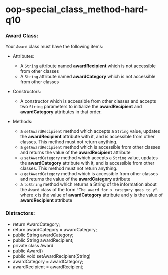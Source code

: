 # oop-special_class_method-hard-q10

### Award Class:

Your `Award` class must have the following items:

- Attributes:
    - A `String` attribute named **awardRecipient** which is not accessible from other classes
    - A `String` attribute named **awardCategory** which is not accessible from other classes

- Constructors:
    - A constructor which is accessible from other classes and accepts two `String` parameters to initialize the
      **awardRecipient** and **awardCategory** attributes in that order.

- Methods:
    - a `setAwardRecipient` method which accepts a `String` value, updates the **awardRecipient** attribute with it, and
      is accessible from other classes. This method must not return anything.
    - a `getAwardRecipient` method which is accessible from other classes and returns the value of the
      **awardRecipient** attribute
    - a `setAwardCategory` method which accepts a `String` value, updates the **awardCategory** attribute with it, and
      is accessible from other classes. This method must not return anything.
    - a `getAwardCategory` method which is accessible from other classes and returns the value of the **awardCategory**
      attribute
    - a `toString` method which returns a String of the information about the `Award` class of the form
      `"The award for x category goes to y"`. where x is the value of **awardCategory** attribute and y
      is the value of **awardRecipient** attribute

### Distractors:
- return AwardCategory;
- return awardCategory = awardCategory;
- public String awardCategory;
- public String awardRecipient;
- private class Award
- public Award()
- public void setAwardRecipient(String)	
- awardCategory = awardCategory;
- awardRecipient = awardRecipient;
